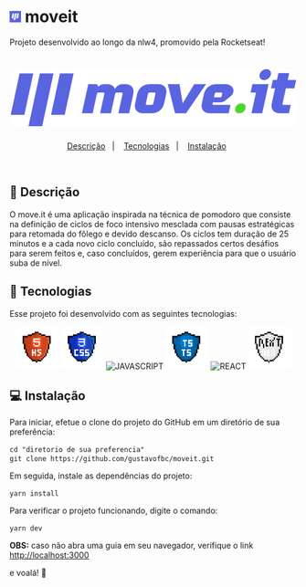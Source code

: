 # <img alt="Todos" title="move.it" src="./public/favicon.png" width="20px" /> moveit 

Projeto desenvolvido ao longo da nlw4, promovido pela Rocketseat!

<h1 align="center">
    <img alt="Todos" title="move.it" src="./public/logo-full.svg" />
</h1>


<p align="center">
  <a href="#pencil-descrição">Descrição</a>&nbsp;&nbsp;&nbsp;|&nbsp;&nbsp;&nbsp;
  <a href="#rocket-tecnologias">Tecnologias</a>&nbsp;&nbsp;&nbsp;|&nbsp;&nbsp;&nbsp;
  <a href="#computer-instalação">Instalação</a>&nbsp;&nbsp;&nbsp;&nbsp;&nbsp;&nbsp;
</p>

<br>

## :pencil: Descrição
O move.it é uma aplicação inspirada na técnica de pomodoro que consiste na definição de ciclos de foco intensivo mesclada com pausas estratégicas para retomada do fôlego e devido descanso. 
Os ciclos tem duração de 25 minutos e a cada novo ciclo concluído, são repassados certos desáfios para serem feitos e, caso concluídos, gerem experiência para que o usuário suba de nível.
<br>

## :rocket: Tecnologias

Esse projeto foi desenvolvido com as seguintes tecnologias:

<p align="center">
    <img alt="HTML" title="HTML" src="https://github.com/gustavofbc/pixel_of_shields/blob/main/base/html.png" width="75"/>
    <img alt="CSS3" title="CSS3" src="https://github.com/gustavofbc/pixel_of_shields/blob/main/base/css.png" width="75"/>
    <img alt="JAVASCRIPT" title="JAVASCRIPT" src="https://github.com/gustavofbc/pixel_of_shields/blob/main/base/javascript.png" width="75"/>
    <img alt="TYPESCRIPT" title="TYPESCRIPT" src="https://github.com/gustavofbc/pixel_of_shields/blob/main/base/typescript.png" width="75"/>
    <img alt="REACT" title="REACT" src="https://github.com/gustavofbc/pixel_of_shields/blob/main/base/react.png" width="75"/>
    <img alt="NEXTJS" title="NEXTJS" src="https://github.com/gustavofbc/pixel_of_shields/blob/main/base/next_js.png" width="75"/>
</p>

## :computer: Instalação

Para iniciar, efetue o clone do projeto do GitHub em um diretório de sua preferência:

```shell
cd "diretorio de sua preferencia"
git clone https://github.com/gustavofbc/moveit.git
```

Em seguida, instale as dependências do projeto:

```shell
yarn install
```

Para verificar o projeto funcionando, digite o comando:

```shell
yarn dev
```
<b>OBS:</b> caso não abra uma guia em seu navegador, verifique o link [http://localhost:3000](http://localhost:3000)

e voalá! :tada:
